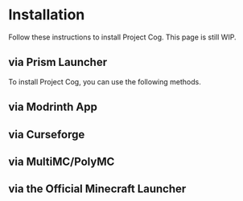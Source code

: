 # Installation
Follow these instructions to install Project Cog. This page is still WIP.

## via Prism Launcher
To install Project Cog, you can use the following methods.

## via Modrinth App

## via Curseforge

## via MultiMC/PolyMC

## via the Official Minecraft Launcher
